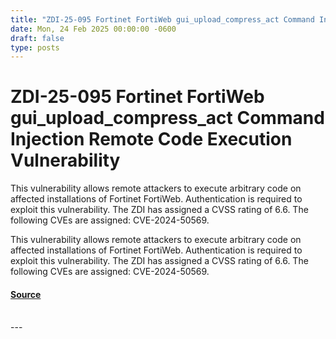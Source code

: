 ```yaml
---
title: "ZDI-25-095 Fortinet FortiWeb gui_upload_compress_act Command Injection Remote Code Execution Vulnerability"
date: Mon, 24 Feb 2025 00:00:00 -0600
draft: false
type: posts
---
```

# ZDI-25-095 Fortinet FortiWeb gui_upload_compress_act Command Injection Remote Code Execution Vulnerability





This vulnerability allows remote attackers to execute arbitrary code on affected installations of Fortinet FortiWeb. Authentication is required to exploit this vulnerability. The ZDI has assigned a CVSS rating of 6.6. The following CVEs are assigned: CVE-2024-50569.

This vulnerability allows remote attackers to execute arbitrary code on affected installations of Fortinet FortiWeb. Authentication is required to exploit this vulnerability. The ZDI has assigned a CVSS rating of 6.6. The following CVEs are assigned: CVE-2024-50569.

#### [Source](http://www.zerodayinitiative.com/advisories/ZDI-25-095/)

<br/>
---
